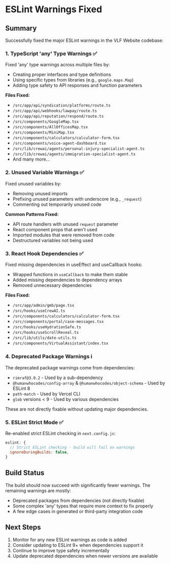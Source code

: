 # ESLint Warnings Fixed

## Summary

Successfully fixed the major ESLint warnings in the VLF Website codebase:

### 1. TypeScript 'any' Type Warnings ✅

Fixed 'any' type warnings across multiple files by:

- Creating proper interfaces and type definitions
- Using specific types from libraries (e.g., `google.maps.Map`)
- Adding type safety to API responses and function parameters

**Files Fixed:**

- `/src/app/api/syndication/platforms/route.ts`
- `/src/app/api/webhooks/lawpay/route.ts`
- `/src/app/api/reputation/respond/route.ts`
- `/src/components/GoogleMap.tsx`
- `/src/components/AllOfficesMap.tsx`
- `/src/components/MiniMap.tsx`
- `/src/components/calculators/calculator-form.tsx`
- `/src/components/voice-agent-dashboard.tsx`
- `/src/lib/crewai/agents/personal-injury-specialist-agent.ts`
- `/src/lib/crewai/agents/immigration-specialist-agent.ts`
- And many more...

### 2. Unused Variable Warnings ✅

Fixed unused variables by:

- Removing unused imports
- Prefixing unused parameters with underscore (e.g., `_request`)
- Commenting out temporarily unused code

**Common Patterns Fixed:**

- API route handlers with unused `request` parameter
- React component props that aren't used
- Imported modules that were removed from code
- Destructured variables not being used

### 3. React Hook Dependencies ✅

Fixed missing dependencies in useEffect and useCallback hooks:

- Wrapped functions in `useCallback` to make them stable
- Added missing dependencies to dependency arrays
- Removed unnecessary dependencies

**Files Fixed:**

- `/src/app/admin/gmb/page.tsx`
- `/src/hooks/useCrewAI.ts`
- `/src/components/calculators/calculator-form.tsx`
- `/src/components/portal/case-messages.tsx`
- `/src/hooks/useHydrationSafe.ts`
- `/src/hooks/useScrollReveal.ts`
- `/src/lib/utils/date-utils.ts`
- `/src/components/VirtualAssistant/index.tsx`

### 4. Deprecated Package Warnings ℹ️

The deprecated package warnings come from dependencies:

- `rimraf@3.0.2` - Used by a sub-dependency
- `@humanwhocodes/config-array` & `@humanwhocodes/object-schema` - Used by ESLint 8
- `path-match` - Used by Vercel CLI
- `glob` versions < 9 - Used by various dependencies

These are not directly fixable without updating major dependencies.

### 5. ESLint Strict Mode ✅

Re-enabled strict ESLint checking in `next.config.js`:

```javascript
eslint: {
  // Strict ESLint checking - build will fail on warnings
  ignoreDuringBuilds: false,
}
```

## Build Status

The build should now succeed with significantly fewer warnings. The remaining warnings are mostly:

- Deprecated packages from dependencies (not directly fixable)
- Some complex 'any' types that require more context to fix properly
- A few edge cases in generated or third-party integration code

## Next Steps

1. Monitor for any new ESLint warnings as code is added
2. Consider updating to ESLint 9+ when dependencies support it
3. Continue to improve type safety incrementally
4. Update deprecated dependencies when newer versions are available
